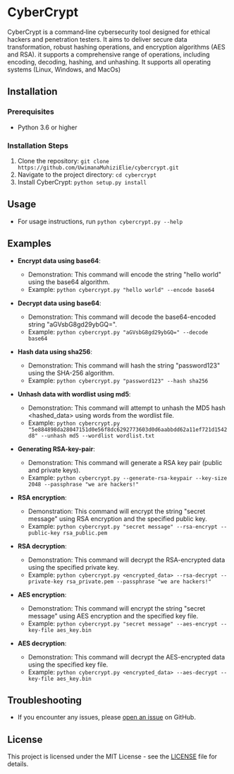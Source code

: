 # CyberCrypt

CyberCrypt is a command‑line cybersecurity tool designed for ethical hackers and penetration testers. It aims to deliver secure data transformation, robust hashing operations, and encryption algorithms (AES and RSA). it supports a comprehensive range of operations, including encoding, decoding, hashing, and unhashing. It supports all operating systems (Linux, Windows, and MacOs)

## Installation

### Prerequisites
- Python 3.6 or higher

### Installation Steps
1. Clone the repository: `git clone https://github.com/UwimanaMuhiziElie/cybercrypt.git`
2. Navigate to the project directory: `cd cybercrypt`
3. Install CyberCrypt: `python setup.py install`

## Usage
- For usage instructions, run `python cybercrypt.py --help`

## Examples
- **Encrypt data using base64**: 
  - Demonstration: This command will encode the string "hello world" using the base64 algorithm.
  - Example: `python cybercrypt.py "hello world" --encode base64`

- **Decrypt data using base64**: 
  - Demonstration: This command will decode the base64-encoded string "aGVsbG8gd29ybGQ=".
  - Example: `python cybercrypt.py "aGVsbG8gd29ybGQ=" --decode base64`

- **Hash data using sha256**:
  - Demonstration: This command will hash the string "password123" using the SHA-256 algorithm.
  - Example: `python cybercrypt.py "password123" --hash sha256`

- **Unhash data with wordlist using md5**:
  - Demonstration: This command will attempt to unhash the MD5 hash <hashed_data> using words from the wordlist file.
  - Example: `python cybercrypt.py "5e884898da28047151d0e56f8dc6292773603d0d6aabbdd62a11ef721d1542d8" --unhash md5 --wordlist wordlist.txt`

- **Generating RSA-key-pair**:
  - Demonstration: This command will generate a RSA key pair (public and private keys).
  - Example: `python cybercrypt.py --generate-rsa-keypair --key-size 2048 --passphrase "we are hackers!"`

- **RSA encryption**:
  - Demonstration: This command will encrypt the string "secret message" using RSA encryption and the specified public key.
  - Example: `python cybercrypt.py "secret message" --rsa-encrypt --public-key rsa_public.pem`

- **RSA decryption**:
  - Demonstration: This command will decrypt the RSA-encrypted data using the specified private key.
  - Example: `python cybercrypt.py <encrypted_data> --rsa-decrypt --private-key rsa_private.pem --passphrase "we are hackers!"`

- **AES encryption**:
  - Demonstration: This command will encrypt the string "secret message" using AES encryption and the specified key file.
  - Example: `python cybercrypt.py "secret message" --aes-encrypt --key-file aes_key.bin`

- **AES decryption**:
  - Demonstration: This command will decrypt the AES-encrypted data using the specified key file.
  - Example: `python cybercrypt.py <encrypted_data> --aes-decrypt --key-file aes_key.bin`

## Troubleshooting
- If you encounter any issues, please [open an issue](https://github.com/UwimanaMuhiziElie/cybercrypt/issues) on GitHub.

## License
This project is licensed under the MIT License - see the [LICENSE](LICENSE) file for details.
